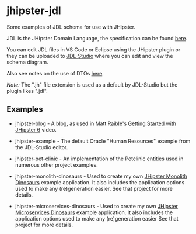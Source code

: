 # jhipster-jdl

Some examples of JDL schema for use with JHipster.

JDL is the JHipster Domain Language, the specification can be found [here](http://www.jhipster.tech/jdl/).

You can edit JDL files in VS Code or Eclipse using the JHipster plugin or they can be uploaded to [JDL-Studio](https://start.jhipster.tech/jdl-studio/)
where you can edit and view the schema diagram.

Also see notes on the use of DTOs [here](https://www.jhipster.tech/using-dtos/).

*Note:* The ".jh" file extension is used as a default by JDL-Studio but the plugin likes ".jdl".

## Examples

- jhipster-blog - A blog, as used in Matt Raible's [Getting Started with JHipster 6](https://www.youtube.com/watch?v=uQqlO3IGpTU) video.

- jhipster-example - The default Oracle "Human Resources" example from the JDL-Studio editor.

- jhipster-pet-clinic - An implementation of the Petclinic entities used in numerous other project examples.

- jhipster-monolith-dinosaurs - Used to create my own [JHipster Monolith Dinosaurs](https://github.com/RatJuggler/jhipster-monolith-dinosaurs) example application. It also includes the application options used to make any (re)generation easier. See that project for more details.

- jhipster-microservices-dinosaurs - Used to create my own [JHipster Microservices Dinosaurs](https://github.com/RatJuggler/jhipster-microservices-dinosaurs) example application.  It also includes the application options used to make any (re)generation easier See that project for more details.
